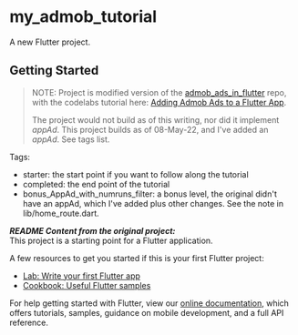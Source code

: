 # my_admob_tutorial

A new Flutter project.

## Getting Started

> NOTE: Project is modified version of the [admob_ads_in_flutter](https://github.com/googlecodelabs/admob-ads-in-flutter) repo, with the codelabs tutorial here: [Adding Admob Ads to a Flutter App](https://codelabs.developers.google.com/codelabs/admob-ads-in-flutter/#3).
>
> The project would not build as of this writing, nor did it implement _appAd_.  This project builds as of 08-May-22, and I've added an _appAd_.  See tags list.

Tags:
 - starter: the start point if you want to follow along the tutorial
 - completed: the end point of the tutorial
 - bonus_AppAd_with_numruns_filter: a bonus level, the original didn't have an appAd, which I've added plus other changes. See the note in lib/home_route.dart.

__*README Content from the original project:*__  
This project is a starting point for a Flutter application.

A few resources to get you started if this is your first Flutter project:

- [Lab: Write your first Flutter app](https://flutter.dev/docs/get-started/codelab)
- [Cookbook: Useful Flutter samples](https://flutter.dev/docs/cookbook)

For help getting started with Flutter, view our
[online documentation](https://flutter.dev/docs), which offers tutorials,
samples, guidance on mobile development, and a full API reference.
